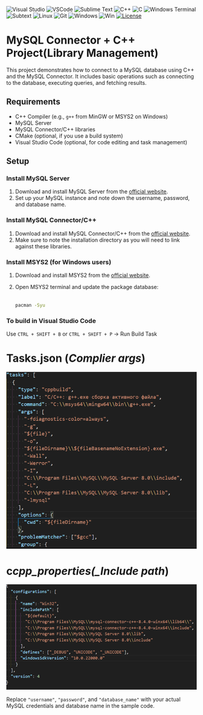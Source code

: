 ![Visual Studio](https://img.shields.io/badge/Visual%20Studio-5C2D91.svg?style=for-the-badge&logo=visual-studio&logoColor=white)
![VSCode](https://img.shields.io/badge/Vscode-007ACC?style=for-the-badge&logo=visualstudiocode&logoColor=white)
![Sublime Text](https://img.shields.io/badge/sublime_text-%23575757.svg?style=for-the-badge&logo=sublime-text&logoColor=important)
![C++](https://img.shields.io/badge/c++-%2300599C.svg?style=for-the-badge&logo=c%2B%2B&logoColor=white)
![C](https://img.shields.io/badge/c-%2300599C.svg?style=for-the-badge&logo=c&logoColor=white)
![Windows Terminal](https://img.shields.io/badge/Windows%20Terminal-%234D4D4D.svg?style=for-the-badge&logo=windows-terminal&logoColor=white)
![Subtext](https://img.shields.io/badge/sublime%20text-%23FF9800.svg?&style=for-the-badge&logo=sublime%20text&logoColor=black)
![Linux](https://img.shields.io/badge/Linux-FCC624?style=for-the-badge&logo=linux&logoColor=black)
![Git](https://img.shields.io/badge/git-%23F05033.svg?style=for-the-badge&logo=git&logoColor=white)
![Windows](https://img.shields.io/badge/github-%23121011.svg?style=for-the-badge&logo=github&logoColor=white)
![Win](https://img.shields.io/badge/Windows-0078D6?style=for-the-badge&logo=windows&logoColor=white")
[![License](https://img.shields.io/badge/License-MIT-yellow.svg)](https://opensource.org/licenses/MIT)

# MySQL Connector + C++ Project(Library Management)

This project demonstrates how to connect to a MySQL database using C++ and the MySQL Connector. It includes basic operations such as connecting to the database, executing queries, and fetching results.

## Requirements

- C++ Compiler (e.g., `g++` from MinGW or MSYS2 on Windows)
- MySQL Server
- MySQL Connector/C++ libraries
- CMake (optional, if you use a build system)
- Visual Studio Code (optional, for code editing and task management)

## Setup

### Install MySQL Server

1. Download and install MySQL Server from the [official website](https://dev.mysql.com/downloads/mysql/).
2. Set up your MySQL instance and note down the username, password, and database name.

### Install MySQL Connector/C++

1. Download and install MySQL Connector/C++ from the [official website](https://dev.mysql.com/downloads/connector/cpp/).
2. Make sure to note the installation directory as you will need to link against these libraries.

### Install MSYS2 (for Windows users)

1. Download and install MSYS2 from the [official website](https://www.msys2.org/).
2. Open MSYS2 terminal and update the package database:

   ```sh

   pacman -Syu

   ```

### To build in Visual Studio Code

Use `CTRL + SHIFT + B` or `CTRL + SHIFT + P` -> Run Build Task

# Tasks.json (_Complier args_)

![Tasks.json](image.png)

# c*cpp_properties(\_Include path*)

![C_CPP_Properties](image-1.png)

Replace `"username"`, `"password"`, and `"database_name"` with your actual MySQL credentials and database name in the sample code.
